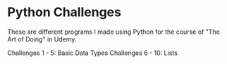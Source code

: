 # Python Challenges

These are different programs I made using Python for the course of "The Art of Doing" in Udemy.

Challenges 1 - 5: Basic Data Types
Challenges 6 - 10: Lists

